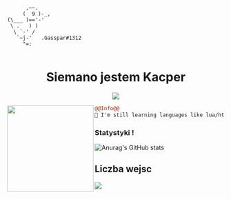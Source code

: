 ```
      ,~~.
     (  9 )-_,
(\___ )=='-'
 \ .   ) )
  \ `-' /
   `~j-'   .Gasspar#1312
     "=:
                            
```
<h1 align="center">Siemano jestem Kacper</h1>

<p align="center">
  <img src="https://readme-typing-svg.herokuapp.com/?center=true&vCenter=true&color=016EEA&width=500&lines=ELO+|+:D" />
</p>


<img align="left" height="200" src="https://media.giphy.com/media/ao9DUiTKH60XS/giphy.gif"/>

```diff
@@Info@@
🚀 I'm still learning languages like lua/html/css/js

```

### Statystyki !
![Anurag's GitHub stats](https://github-readme-stats.vercel.app/api?username=Kavperek7767&theme=cobalt&show_icons=true)


## Liczba wejsc
![](https://komarev.com/ghpvc/?username=Kavperek7767-github-username&color=dc143c)

<br />
